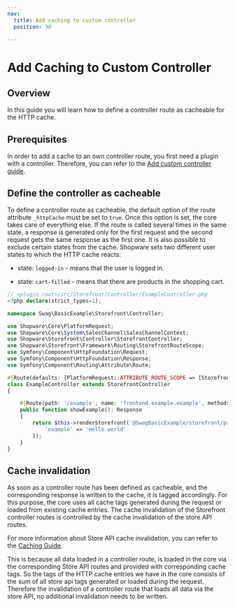 ```yaml
---
nav:
  title: Add caching to custom controller
  position: 30

---
```


# Add Caching to Custom Controller

## Overview

In this guide you will learn how to define a controller route as cacheable for the HTTP cache.

## Prerequisites

In order to add a cache to an own controller route, you first need a plugin with a controller. Therefore, you can refer to the [Add custom controller guide](./add-custom-controller).

## Define the controller as cacheable

To define a controller route as cacheable, the default option of the route attribute `_httpCache` must be set to `true`. Once this option is set, the core takes care of everything else. If the route is called several times in the same state, a response is generated only for the first request and the second request gets the same response as the first one. It is also possible to exclude certain states from the cache. Shopware sets two different user states to which the HTTP cache reacts:

* state: `logged-in` - means that the user is logged in.
  
* state: `cart-filled` - means that there are products in the shopping cart.

```php
// <plugin root>/src/Storefront/Controller/ExampleController.php
<?php declare(strict_types=1);

namespace Swag\BasicExample\Storefront\Controller;

use Shopware\Core\PlatformRequest;
use Shopware\Core\System\SalesChannel\SalesChannelContext;
use Shopware\Storefront\Controller\StorefrontController;
use Shopware\Storefront\Framework\Routing\StorefrontRouteScope;
use Symfony\Component\HttpFoundation\Request;
use Symfony\Component\HttpFoundation\Response;
use Symfony\Component\Routing\Attribute\Route;

#[Route(defaults: [PlatformRequest::ATTRIBUTE_ROUTE_SCOPE => [StorefrontRouteScope::ID]])]
class ExampleController extends StorefrontController
{

    #[Route(path: '/example', name: 'frontend.example.example', methods: ['GET'], defaults: ['_httpCache' => true])]
    public function showExample(): Response
    {
        return $this->renderStorefront('@SwagBasicExample/storefront/page/example/index.html.twig', [
            'example' => 'Hello world'
        ]);
    }
}
```

## Cache invalidation

As soon as a controller route has been defined as cacheable, and the corresponding response is written to the cache, it is tagged accordingly. For this purpose, the core uses all cache tags generated during the request or loaded from existing cache entries. The cache invalidation of the Storefront controller routes is controlled by the cache invalidation of the store API routes.

For more information about Store API cache invalidation, you can refer to the [Caching Guide](../framework/caching/index.md).

This is because all data loaded in a controller route, is loaded in the core via the corresponding Store API routes and provided with corresponding cache tags. So the tags of the HTTP cache entries we have in the core consists of the sum of all store api tags generated or loaded during the request. Therefore the invalidation of a controller route that loads all data via the store API, no additional invalidation needs to be written.
